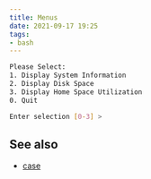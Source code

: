 ```yaml
---
title: Menus
date: 2021-09-17 19:25
tags:
- bash
---
```


```bash 
Please Select:
1. Display System Information
2. Display Disk Space
3. Display Home Space Utilization
0. Quit

Enter selection [0-3] >
```

## See also

* [case](20210917192051-case.md)
